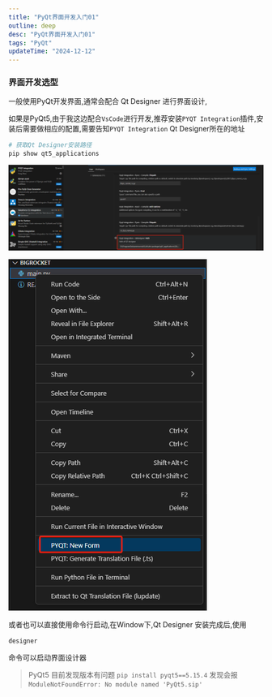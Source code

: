 ```yaml
---
title: "PyQt界面开发入门01"
outline: deep
desc: "PyQt界面开发入门01"
tags: "PyQt"
updateTime: "2024-12-12"
---
```


### 界面开发选型
一般使用PyQt开发界面,通常会配合 Qt Designer 进行界面设计,


如果是PyQt5,由于我这边配合`VsCode`进行开发,推荐安装`PYQT Integration`插件,安装后需要做相应的配置,需要告知`PYQT Integration` Qt Designer所在的地址  
```bash
# 获取Qt Designer安装路径
pip show qt5_applications
```
![Qt Designer路径配置](images/2024/12/12/qtdesigner_配置.png)

![现在支持右键启动了](images/2024/12/12/designer_右键启动.png)

或者也可以直接使用命令行启动,在Window下,Qt Designer 安装完成后,使用
```bash
designer
```
命令可以启动界面设计器

> PyQt5 目前发现版本有问题 `pip install pyqt5==5.15.4` 发现会报`ModuleNotFoundError: No module named 'PyQt5.sip'`